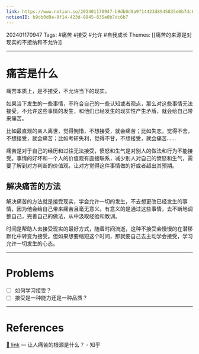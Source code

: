 ```yaml
---
link: https://www.notion.so/202401170947-b9db0d9a9f14423d8945835e0b7dc6b7
notionID: b9db0d9a-9f14-423d-8945-835e0b7dc6b7
---
```

202401170947
Tags: #痛苦 #接受 #允许 #自我成长 
Themes: [[痛苦的来源是对现实的不接纳和不允许]]

--- 
# 痛苦是什么
痛苦本质上，是不接受，不允许当下的现实。

如果当下发生的一些事情，不符合自己的一些认知或者观点，那么对这些事情无法接受，不允许这些事情的发生，和他们已经发生的现实性产生矛盾，就会给自己带来痛苦。

比如最直观的亲人离世，觉得惋惜，不想接受，就会痛苦；比如失恋，觉得不舍，不想接受，就会痛苦；比如考研失利，觉得不甘，不想接受，就会痛苦......

痛苦是对于自己的经历和过往无法接受，愤怒和生气是对别人的做法和行为不能接受。事情的好坏和一个人的价值观有直接联系，减少别人对自己的愤怒和生气，需要了解到对方判断的价值观，让对方觉得这件事情做的好或者超出其预期。

## 解决痛苦的方法
解决痛苦的方法就是接受现实，学会允许一切的发生，不去想更改已经发生的事情，因为他会给自己带来痛苦且毫无意义。有意义的是通过这些事情，去不断地调整自己，完善自己的做法，从中汲取经验和教训。

时间是帮助人去接受现实的最好方式，随着时间流逝，这种不接受会慢慢的在潜移默化中转变为接受。但如果想要缩短这个时间，那就要自己去主动学会接受，学习允许一切发生的心态。

---
# Problems
- [ ] 如何学习接受？
- [ ] 接受是一种能力还是一种品质？

---
# References
[🔗 link](https://www.zhihu.com/question/402035249/answer/3029384205?utm_psn=1730873284793741312) — 让人痛苦的根源是什么？ - 知乎